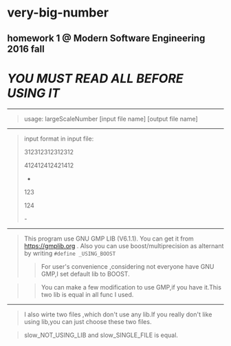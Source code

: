 # very-big-number
homework 1 @ Modern Software Engineering  2016 fall
----

# *YOU MUST READ ALL BEFORE USING IT*
----

>usage: largeScaleNumber [input file name] [output file name]

----
>
>input format in input file: 
>
>312312312312312
>
>412412412421412
>
>*
>
>123
>
>124
>
>\-
>


----
>This program use GNU GMP LIB (V6.1.1). You can get it from https://gmplib.org .
Also you can use boost/multiprecision as alternant by writing ``#define _USING_BOOST``
>>For user's convenience ,considering not everyone have GNU GMP,I set default lib to BOOST.

>>You can make a few modification to use GMP,if you have it.This two lib is equal in all func I used.

----
>I also wirte two files ,which don't use any lib.If you really don't like using lib,you can just choose these two files.

>slow_NOT_USING_LIB and slow_SINGLE_FILE is equal.
